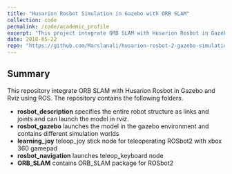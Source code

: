 ```yaml
---
title: "Husarion Rosbot Simulation in Gazebo with ORB SLAM"
collection: code
permalink: /code/academic_profile
excerpt: "This project integrate ORB SLAM with Husarion Rosbot in Gazebo and Rviz using ROS"
date: 2018-05-22
repo: "https://github.com/Marslanali/husarion-rosbot-2-gazebo-simulation"
---
```

## Summary
This repository integrate ORB SLAM with Husarion Rosbot in Gazebo and Rviz using ROS. The repository contains the following folders.

* **rosbot_description** specifies the entire robot structure as links and joints and can launch the model in rviz.
* **rosbot_gazebo** launches the model in the gazebo environment and contains different simulation worlds
* **learning_joy** teleop_joy stick node for teleoperating ROSbot2 with xbox 360 gamepad
* **rosbot_navigation** launches teleop_keyboard node
* **ORB_SLAM** contains ORB_SLAM package for ROSbot2


